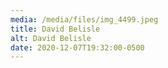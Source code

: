 ```yaml
---
media: /media/files/img_4499.jpeg
title: David Belisle
alt: David Belisle
date: 2020-12-07T19:32:00-0500
---
```

